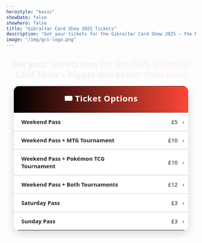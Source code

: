 ```yaml
---
herostyle: "basic"
showDate: false
showhero: false
title: "Gibraltar Card Show 2025 Tickets"
description: "Get your tickets for the Gibraltar Card Show 2025 — the Rock’s premier trading card and TCG event."
image: "/img/gcs-logo.png"
---
```

<!DOCTYPE html>
<html lang="en">
<head>
<meta charset="UTF-8">
<meta name="description" content="Join us at the Gibraltar Card Show 2025 — the Rock’s biggest TCG and trading card event. Buy tickets now for tournaments, trade nights, and a safe, family‑friendly community.">
<meta name="viewport" content="width=device-width, initial-scale=1.0">
<title>Tickets · Gibraltar Card Show</title>

<style>
/* Intro headline */
.ticket-intro {
  font-family: 'Segoe UI','Helvetica Neue',sans-serif;
  font-size: 1.4rem;
  font-weight: 700;
  text-align: center;
  line-height: 1.25;
  margin: 1.2rem auto 1.6rem;
  max-width: 800px;
  background: linear-gradient(90deg,#000,#fd4736);
  -webkit-background-clip: text;
  -webkit-text-fill-color: transparent;
  animation: fadeInUp 2s ease-out;
}
.ticket-intro span,
.ticket-intro em { color:#fd4736; font-style:normal; }
@keyframes fadeInUp { from{opacity:0;transform:translateY(10px);} to{opacity:1;transform:translateY(0);} }
html.dark .ticket-intro {
  background: linear-gradient(90deg,#fff,#fd7366);
  -webkit-background-clip:text;
  -webkit-text-fill-color:transparent;
}

/* Table wrapper */
.ticket-table-wrapper {
  text-align:center;
  padding:0 20px 20px;
  overflow-x:auto;
  -webkit-overflow-scrolling:touch;
}

/* Ticket table */
.ticket-table {
  display:table;
  width:100%;
  table-layout:fixed;
  border-collapse:collapse;
  margin:0 auto;
  font-family:'Segoe UI','Helvetica Neue',sans-serif;
  font-size:1.05em;
  color:#222;
  background:#ffffffcc;
  backdrop-filter:blur(6px);
  box-shadow:0 8px 24px rgba(0,0,0,0.15);
  border-radius:14px;
  overflow:hidden;
}
.ticket-table col.col-label { width:75%; }
.ticket-table col.col-price { width:25%; }

.ticket-table td { padding:14px 20px; }
.ticket-table .header {
  font-size:1.5em;
  font-weight:700;
  padding:16px 20px;
  text-align:center;
  letter-spacing:0.5px;
  color:#fff;
  white-space:nowrap;
}
.ticket-table .label { font-weight:600; }
.ticket-table .price { text-align:right; font-weight:500; white-space:nowrap; padding-right:28px; }
.ticket-table .divider td { border-bottom:1px solid #ccc; }

/* Hover rows */
.ticket-option { cursor:pointer; transition:all 0.2s ease; }
.ticket-option td { position:relative; }
.ticket-option:hover {
  background-color:rgba(253,71,54,0.08);
  transform:scale(1.01);
  box-shadow:0 2px 6px rgba(0,0,0,0.15);
}
.ticket-option:hover .label,
.ticket-option:hover .price { color:#fd4736; }
.ticket-option td:last-child::after {
  content:"›";
  margin-left:8px;
  color:#fd4736;
  font-weight:bold;
  position:absolute;
  right:10px;
}

/* Dark mode */
html.dark .ticket-table {
  color:#fff !important;
  background:rgba(20,20,20,0.6) !important;
  box-shadow:0 8px 24px rgba(0,0,0,0.4);
}
html.dark .ticket-table .header,
html.dark .ticket-table td { color:#fff !important; }
html.dark .ticket-table .divider td { border-bottom-color:rgba(255,255,255,0.18) !important; }
html.dark .ticket-option:hover { background-color:rgba(253,71,54,0.2); }
html.dark .ticket-option:hover .label,
html.dark .ticket-option:hover .price { color:#fd7366; }

/* Mobile tweaks */
@media (max-width:480px){
  .ticket-table td { padding:12px 14px; font-size:0.98em; }
  .ticket-table .header { font-size:1.25em; padding:14px; white-space:normal; }
  .ticket-table .label { white-space:normal; word-break:break-word; hyphens:auto; }
  .ticket-table col.col-label { width:72%; }
  .ticket-table col.col-price { width:28%; }
}
</style>
</head>

<body>

<h2 class="ticket-intro">
  <span>Get your tickets now</span> for the 
  <strong>2025 Gibraltar Card Show</strong> – 
  <em>bigger and better than ever!</em>
</h2>

<!-- Modal Overlay -->
<div id="paymentModal" style="
  display:none; position:fixed; z-index:9999; inset:0;
  background:rgba(0,0,0,0.6); backdrop-filter:blur(4px);
">
  <div style="
    background:#ffffffcc; backdrop-filter:blur(8px);
    margin:5% auto; padding:20px 30px; border-radius:14px;
    width:90%; max-width:420px; font-family:'Segoe UI','Helvetica Neue',sans-serif;
    box-shadow:0 8px 24px rgba(0,0,0,0.3); position:relative;
  ">
    <span id="closePaymentModal" style="position:absolute; top:10px; right:14px; font-size:1.5em; cursor:pointer; color:#333;">&times;</span>
    <div class="w-full max-w-sm text-sm">
      {{< payment-form >}}
    </div>
  </div>
</div>

<!-- Ticket Table -->
<div class="ticket-table-wrapper">
  <table class="ticket-table">
    <colgroup>
      <col class="col-label">
      <col class="col-price">
    </colgroup>
    <tr style="background:linear-gradient(90deg,#000 0%,#fd4736 100%);">
      <td class="header" colspan="2">🎟️ Ticket Options</td>
    </tr>
    <tr class="divider ticket-option" data-service="Weekend Pass" data-amount="5">
      <td class="label">Weekend Pass</td><td class="price">£5</td>
    </tr>
    <tr class="divider ticket-option" data-service="Weekend Pass + MTG Tournament" data-amount="10">
      <td class="label">Weekend Pass + MTG Tournament</td><td class="price">£10</td>
    </tr>
    <tr class="divider ticket-option" data-service="Weekend Pass + Pokémon TCG Tournament" data-amount="10">
      <td class="label">Weekend Pass + Pokémon TCG Tournament</td><td class="price">£10</td>
    </tr>
    <tr class="divider ticket-option" data-service="Weekend Pass + Both Tournaments" data-amount="12">
      <td class="label">Weekend Pass + Both Tournaments</td><td class="price">£12</td>
    </tr>
    <tr class="divider ticket-option" data-service="Saturday Pass" data-amount="3">
      <td class="label">Saturday Pass</td><td class="price">£3</td>
    </tr>
    <tr class="ticket-option" data-service="Sunday Pass" data-amount="3">
      <td class="label">Sunday Pass</td><td class="price">£3</td>
    </tr>
  </table>
</div>

<script>
document.addEventListener('DOMContentLoaded', () => {
  const modal = document.getElementById('paymentModal');
  const closeBtn = document.getElementById('closePaymentModal');
  const formHeading = document.getElementById('formHeading');
  const serviceInput = document.getElementById('service');
  const amountInput = document.getElementById('amount');

  function openModalWithTicket(service, amount) {
    if (formHeading) formHeading.textContent = `🎟️ ${service}`;
    if (serviceInput) serviceInput.value = service;
    if (amountInput) amountInput.value = amount;
    modal.style.display = 'block';
  }

  document.querySelectorAll('.ticket-option').forEach(row => {
    row.addEventListener('click', () => {
      openModalWithTicket(row.dataset.service, row.dataset.amount);
    });
  });

  closeBtn.addEventListener('click', () => { modal.style.display = 'none'; });
  window.addEventListener('click', e => { if (e.target === modal) modal.style.display = 'none'; });
});
</script>

</body>
</html>
